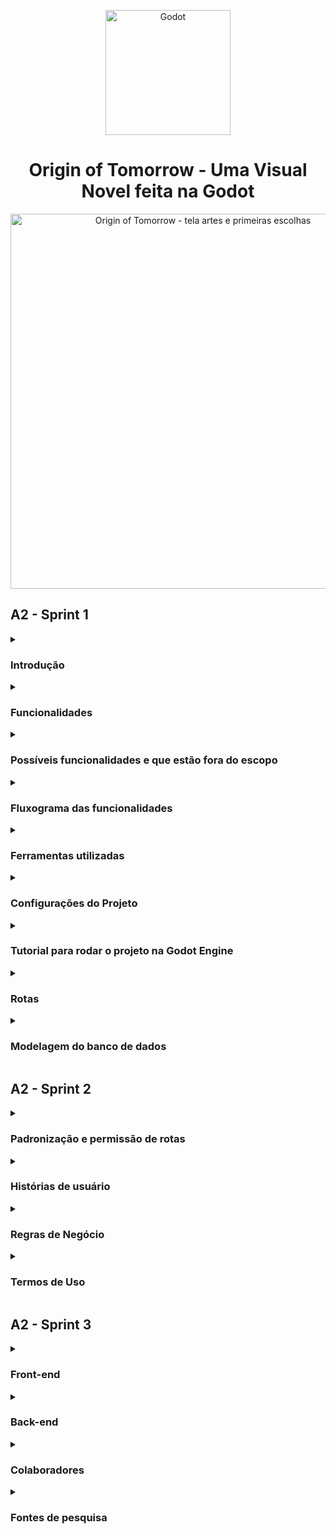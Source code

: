 <p align="center">
	<img width="200" alt="Godot" src="https://upload.wikimedia.org/wikipedia/commons/thumb/6/6a/Godot_icon.svg/2048px-Godot_icon.svg.png">
</p>

<h1 align="center">Origin of Tomorrow - Uma Visual Novel feita na Godot</h1>

<p align="center">
	<img width="600" 
		alt="Origin of Tomorrow - tela artes e primeiras escolhas"
		src="https://i.imgur.com/wADTXCi.png">
</p>

## A2 - Sprint 1

<details> 
	<summary><h3>Introdução</h3></summary>

<p>Projeto realizado como parte da grade curricular da disciplina de Engenharia de Conhecimento, ministrado no curso de <a href="https://to.catolica.edu.br/portal/curso/engenharia-de-software/">Engenharia de Software</a> do <a href="https://to.catolica.edu.br">Centro Universitário Católica do Tocantins</a>.</p>

<p>O principal objetivo do trabalho  é a implementação dos conceitos de Banco de Dados numa aplicação. No caso do nosso grupo, escolhemos fazer a implementação a partir de um jogo de texto Visual Novel, com o objetivo de alimentar o banco de dados com informações do usuário.</p>


<p>Visual novel é um gênero de jogo focado em leituras de textos, cuja suas decisões afetam o rumo da história. O sistema terá como proposta utilizar um sistema de bancos de dados par analisar as decisões dos jogadores para comparar os caminhos traçados por cada um ao decorrer da história.</p>

<p>Como base para o trabalho, partiu-se dos conceitos de interação e escolhas nos adventures criados pela empresa <a href="https://telltale.com/">Telltale Games</a>, responsáveis por jogos como <a href="https://store.steampowered.com/app/1449690/The_Walking_Dead_The_Telltale_Definitive_Series/">The Walking Dead </a>, <a href="https://store.steampowered.com/app/250320/The_Wolf_Among_Us/">The Wolf Among Us</a> e <a href="https://store.steampowered.com/app/498240/Batman__The_Telltale_Series/">The Batman Telltale series</a>.</p>
</details>

<details>
	<summary><h3>Funcionalidades</h3></summary>

<ol>
	<li>Implementação do Firebase como aplicação de gerenciamento de dados e informações emitidas pela aplicação;</li>
	<li>Sistema de diálogo, cujo os jogadores terão a possibilidade de ler a narrativa e as fala dos personagens durante a história por intermédio de uma caixa de diálogo;</li>
	<li>Sistemas de decisões que serão armazenadas no Banco de Dados e mostradas como estátisticas para o jogador ao final do jogo, demonstrando o seu  desempenho e progressão comparadas aos outros jogadores;</li>
	<li>História voltada ao universo dos jogos eletrônicos, tendo alguns mini-games como interação e progresso da história;</li>
	<li>Galeria de pixel-arts dos desenhos criados pelo artista do projeto. Estas artes serão desbloqueadas pelo jogador à medida em que ele vai avançando durante a história;</li>
	<li>Sons e efeitos sonoros para maior imersão do jogador;</li>
	<li>Sistemas de criação de perfis do usuário/jogador, delimitando preferências e escolhas pessoais determinadas que podem aparecer/afetar a história ao decorrer do jogo.</li>
</ol>
</details>

<details>
	<summary><h3>Possíveis funcionalidades e que estão fora do escopo</h3></summary>
<ol>
	<li>Portabilidade da aplicação para dispositivos móveis e consoles de videogame.</li>
	<li>Sub-aplicação móvel para votação. Voltada para espectadores que estão assistindo a transmissão e estão buscando interação com o streamer favorito.</li>
	<li>Sistemas de criação de perfis do usuário/jogador, delimitando preferências e escolhas pessoais determinadas que podem aparecer/afetar a história ao decorrer do jogo. A implementação da funcionalidade pode ser feita como base a interação proposta no ínicio do jogo Silent Hill Shattered Memories. Check-list da personalidade do jogador, mudando alguns elementos e personagens da história</li>
</ol>
</details>

<details>
	<summary><h3>Fluxograma das funcionalidades</h3></summary>

<p>Primeiro, o jogador terá como tela inicial de registro e login do jogo, fazendo a comunicação entre aplicação e banco de dados/servidor Firebase. Estas informações serão armazenadas no banco de dados, criando uma identificação/chave primária própria. Existe um cenário/interação para verificação se os dados dos usuários estiverem corretos.</p>

<ul>
	<li>Caso o email já esteja cadastrado, o jogador já pode pular para tela de login e digitar os seus dados;</li>
	<ul>
		<li>Se os dados estiverem corretos, vai aparecer uma mensagem de login bem sucedido, avançando para o menu do jogo;</li> 
		<li>Caso os dados não estiverem corretos, vai aparecer uma mensagem de erro do usuário ou senha digitada incorretamente, solicitando novamente a autenticação.</li>
	</ul>
</ul>

<br> 

<p align="center">
	<img width="600"
		alt="Fluxograma da página de login"
		src="https://i.imgur.com/cQPXj1B.png">
		<br>Fluxograma da página de login e senha
</p>

<p>Segundo, o jogador interage com as escolhas estipuladas do jogo. Ao fazer isso, cada uma dessas escolhas terá uma saída  ou rumo diferente para a história. Podem ser diálogos e interações com os personagens diferentes do habitual ou segmento da história. Exemplo: determinado personagem pode morrer ou continuar na narrativa, desempenhando outro papel. Diante disso, cada uma dessas escolhas e caminhos serão armazenadas no banco de Dados, diferenciando cada uma dessas rotas selecionadas pelo jogador. Ao final do jogo, o jogador terá uma tela de estatísticas, comparando o seu desempenho com outros jogadores.</p>
 
<p>Exemplo: </p>

<ul>
	<li>O jogador A traçou o caminho X.</li> 
	<ul>
		<li>Porcentagem de jogadores que seguiram este caminho 56%.</li>
	</ul> 
	<li>Outros jogadores que seguiram o caminho Y.</li>
	<ul>
		<li>Porcentagem: 44%</li>
	</ul>
</ul> 

<p>Vale ressaltar que, as escolhas principais, ao decorrer da trama, serão apresentadas nas estatísticas, para entender como funciona o sistema por parte do jogador e quais interações futuras podem ser possíveis para acessar os outros finais do jogo.</p>

<br>

<p align="center">
	<img width="600"
		alt="Exemplificação do sistema de escolhas do jogo, por intermédio de condicionais/nested condicionais"
		src="https://i.imgur.com/CD905bI.png">
		<br>Exemplificação do sistema de escolhas do jogo
</p>

</details>

<details>
	<summary><h3>Ferramentas utilizadas</h3></summary>

1. [Godot](https://godotengine.org/) é um motor de jogo de código aberto, publicado utilizando a licença MIT e desenvolvido pela sua própria comunidade. Seu design é inovador, utilizando um sistema de nódulos e de cena, dando flexibilidade para o desenvolvedor criar qualquer coisa. Pode ser usada em qualquer plataforma de desenvolvimento moderno, tendo a engine suporte para os sistemas operacionais Linux, MacOs, Windows Android. 

2. [Dialogic](https://github.com/coppolaemilio/dialogic) é uma extensão da Godot responsável em facilitar a adição de diálogos no seu jogo. Ela é uma aplicação feita dentro da própria, tendo como base ferramentas com interface gráfica para organização de diálogos dentro do jogo. 

3. [Krita](https://krita.org/en/) é uma ferramenta de criação de ilustrações, concept art, histórias em quadrinhos, pinturas digitais e animações, também podendo ser usado como um programa de retoques e manipulação de fotografia, conversor de formatos, suportando vários modelos de cores e pintura HDR. 

4. [Firebase](https://firebase.google.com/?hl=pt) é um conjunto de serviços de hospedagem para qualquer tipo de aplicativo. Oferece hospedagem NoSQL e em tempo real de bancos de dados, conteúdo, autenticação social e notificações, ou serviços, como um servidor de comunicação em tempo real.

5. [Fruity Loop Studio](https://www.image-line.com/fl-studio/) é uma estação de trabalho de áudio digital desenvolvido pela empresa belga Image-Line. Atualmente é um dos softwares mais usados em produções musicais no mundo, ficando em 4° lugar com 13.63%. Em 2018 foi considerado o melhor DAW do ano pelo IDMA.

6. [Obs Studio](https://obsproject.com/pt-br/download) é uma suíte de software livre e de código aberto para gravação e transmissão ao vivo. Escrito em C e C++, o OBS fornece captura de fonte e dispositivo em tempo real, composição de cena, codificação, gravação e transmissão. A transmissão de dados é feita principalmente através do RTMP (Real Time Messaging Protocol) e pode ser enviada para qualquer destino de suporte RTMP, incluindo muitas predefinições para sites de streaming, como YouTube, Instagram, Twitch e Facebook.

7.[Aseprite](https://www.aseprite.org/) é um editor de imagens proprietário, com código fonte disponível, projetado principalmente para desenho e animação de pixel art.

</details>

<details>
	<summary><h3>Configurações do Projeto</h3></summary>

<p>Origin of Tomorrow pode ser executado em diversos sistemas como Windows, Linux e até mesmo em <strong> navegadores de internet</strong>. </p>

Binários compilados podem ser baixados na página de [releases do GitHub](https://github.com/gabriel-aires09/origintomorow/releases). Necessário apenas descompactar os arquivos e rodar diretamente no sistema. O executável e o arquivo de extensão .pck devem estar localizados no mesmo diretório. Sem isso, o jogo não será executado.

Quanto ao uso da aplicação em <strong>navegadores</strong>, você pode acessar ao jogo por meio deste link: [Github Pages](https://gabriel-aires09.github.io/origintomorow/). Criamos uma branch própria hospedada no Github Pages para acesso e conhecimentos das pessoas que tenham interesse em acessar ao jogo. Todos os novos recursos, mecânicas e funcionalidades serão também atualizadas neste link. Nossa intenção é apresentar nossas ideias, de maneira acessível, para outras pessoas interessadas no projeto.

Os arquivos do código fonte podem ser executados utilizando a própria engine [Godot](https://godotengine.org/). Necessário apenas a [importação dos arquivos do projeto](https://docs.godotengine.org/en/latest/tutorials/editor/project_manager.html#opening-and-importing-projects), abrir e apertar o botão play ao canto da tela da interface gráfica da Godot engine. 

</details>

<details>
	<summary><h3>Tutorial para rodar o projeto na Godot Engine</h3></summary>

Abaixo, o tutorial passo a passo:

Abra o aplicativo da Godot. A primeira inicialização irá pedir para adicionar assets. É opcional, mas recomendamos apertar o botão Cancel/Cancelar.

#### 1. Na tela de gerenciamento de projetos, aperte o botão Import

#### 2. Selecione o arquivo "project.godot" na janela Open a File/Abrir Arquivo

#### 3. Na janela de importar arquivo, selecione a opção Import & Edit

#### 4. Ao canto da tela da Godot Engine, aperte o ícone play.

#### 5. A cena principal será inicializada, juntamente com as demais

https://user-images.githubusercontent.com/90778217/195465148-2cbacfbf-9149-4709-bafb-80ddd5c36f2d.mp4


### Tutorial para rodar o projeto no Visual Studio Code

Caso você tenha interesse em conferir a versão para navegadores e acessar/editar o código fonte, faça o download da versão HTML + Javascript na página de [releases](https://github.com/gabriel-aires09/origintomorow/releases/tag/v0.1b). Baixe o arquivo [Origin_of_Tomorrow_Browser.zip](https://github.com/gabriel-aires09/origintomorow/releases/download/v0.1b/Origin_of_Tomorrow_Browser.zip). Caso tenha interesse em rodar aplicação para verificar as modificações, baixe a extensão Live Server do Visual Studio Code. 

Abaixo, um pequeno tutorial em vídeo de como pode ser feito este procedimento.

https://user-images.githubusercontent.com/90778217/195740843-746e6f9d-6960-4bfd-9436-a5dfde40e185.mp4

</details>


<details> 
	<summary><h3>Rotas</h3></summary>

<p align="left">
	<img width="1506" height="334"
		alt="Fluxograma do Firebase e escolhas do jogo"
		src="https://i.imgur.com/Y1s0nMq.png">
</p>
<p align="center">Fluxograma Geral das funcionalidades da aplicação</p>

Ao acessar o jogo, o jogador irá se deparar com uma tela apresentando as opções de login e cadastro, onde os dados cadastrados pelo usuário serão armazenados no banco de dados em nuvem. O cadastro ocorre dentro do próprio jogo, assim como o login, que quando efetuado, o menu inicial é apresentado, exibindo ao usuário as opções de start, galeria e quit, cuja opção start possui função de iniciar jogo.

Cada escolha a qual o jogador selecionar será armazenada no firebase, sendo enviada novamente ao jogador ao final dos capítulos em forma de estatísticas, juntamente com as outros jogadores, sendo exibidas de forma comparativa. As médias a serem exibidas são geradas através da média de escolhas feitas por todos os jogadores. Quando acessada, a galeria exibe todas as artes do jogo, que são mostradas em forma de listas, sendo armazenadas localmente, cujo desbloqueio de imagens, ocorre através do avanço na história ou rota escolhida. 

Abaixo, as rotas/caminhos de acesso que podem ser acessadas aos jogadores neste primeiro protótipo. Os vídeos são interessantes para exemplificar como o sistemas de escolhas serão desenvolvimentosao decorrer do projeto. A primeira e a segunda escolha muda as interações/diálogos entre personagens, como também os sentimentos expressados entre eles - o avatar da personagem Sabrina muda, podendo ficar triste, feliz ou apático, a depender das escolhas geradas pelo jogador. No futuro, os integrantes pretendem criar uma espécie de sistema de pontos de sentimentos que serão exibidas como estatísticas ao final do jogo, conforme consta ao final do vídeo. 
	
### Rota 1 - Primeira escolha do jogo

https://user-images.githubusercontent.com/90778217/195460870-dfe8cddc-d4d2-4802-9faf-dcbda5428594.mp4


## Rota 2 - Segunda escolha do jogo

https://user-images.githubusercontent.com/90778217/195461271-6ae0ad93-40db-4643-a9cb-fe39b158ae0d.mp4

</details>


<details>
	<summary><h3>Modelagem do banco de dados</h3></summary>

Diante das funcionalidades e sistemas utilizados para o nosso projeto, optamos por um gerenciamento de banco de dados não relacional (NoSQL). Primeiramente, o motivo para utilizar esta estrutura de banco de dados é a sua característica de mutabilidade durante o processo de desenvolvimento da aplicação. Queremos, na medida que surgem novas ideias entre os integrantes do projeto, modificar a manipulação dos dados na nossa aplicação, não necessariamente atendendo uma estrutura pré-definida. Segundo, adotamos o Firebase como aplicação principal para o gerenciamento de dados e informações do nosso jogo. Percebemos que, ao analisar o contexto e, pelo tempo exigido para desenvolvimento da aplicação, o melhor caminho a ser seguido seria a utilização do Firebase, principalmente por causa da facilidade de implementação e praticidade de utilização na nossa aplicação. Terceiro, porque a nossa própria orientadora apresentou como uma das ferramentas que podem ser utilizadas durante o processo de desenvolvimento. :smile:

Abaixo, o modelo lógico estruturado do nosso banco de dados, como também a representação de tabelas do Dialogic repassadas para o RealTime Database e o gerenciamento de emails/cadastros registrados no Firebase para teste da aplicação.

<p align="center">
	  <img width="600"
	       alt="Fluxograma do modelo lógico"
	       src="https://i.imgur.com/HKGmoh8.png">
	       <br>Fluxograma do modelo lógico do banco de dados
</p>

<p align="center">
	<img width="600"
		alt="Representação das escolhas do jogador no Firebase"
		src="https://i.imgur.com/q2L1JAo.jpg"
		<br><br>Representação das escolhas feitas do jogador, mostrando chave primária e os objetos/propriedades definidas. Algumas das escolhas serão armazenadas por aqui.
</p>

<p align="center">
	<img width="600"
		alt="Usuários cadastrados no jogo e registrados no Firebase"
		src="https://i.imgur.com/y7Y2Kz0.png"
		<br><br>Página de autenticação do Firebase, demonstrando os usuários cadastrados e registrados no banco de dados
</p>

<p align="center">
	<img width="600"
		alt="Estrutura da tabela da timeline criada pela Dialogic"
		src="https://i.imgur.com/o8ww56j.png"
		<br><br>Estrutura da tabela do arquivo .json criado pelo Dialogic. 
</p>

</details>

## A2 - Sprint 2

<details>
<summary><h3>Padronização e permissão de rotas</h3></summary>

Não há diferentes tipos de usuários, sendo que as rotas serão igualmente distribuídas. Quando o usuário se registra, seus dados são salvos na nuvem juntamente com um token gerado pelo Firebase, cuja utilização se dará na autenticação de usuário. O jogo apresenta as seguintes rotas: 
### Iniciar
Sendo a primeira rota a qual o usuário utitizará, ele terá acesso ao conteúdo jogável


<h3 align="center">{Main}/{Register{token_criado}}/{Login{token_autenticado}}/{Menu}/{Supercene{dialogic}} </h3>


Após ela, o usuário frequentemente passará pela seguinte rota:


<h3 align="center">{Main}/{Login{token_autenticado}}/{Menu}/{Supercene{dialogic}}</h3>

</details>

<details>
	<summary><h3>Histórias de usuário</h3></summary>

#### US01 - Registro

Eu, como jogador, desejo registrar uma conta no sistema, para que eu possa ter acesso ao jogo.

<strong>Cenário 1: Primeiro registro no jogo</strong>
- Dado que o usuário não tenha uma conta
	- E queira iniciar o jogo
- Quando ele selecionar o opção registro
	- E preenche os dados email, senha, confirmar senha. 
- Então, o sistema retorna uma confirmação
 	- E o jogador é levado para a tela inicial

<strong>Cenário 2: Usuário já cadastrado no sistema</strong>
- Dado que usuário tenha uma conta
	- E queira registrar, utilizando o mesmo login e senha já armazenado no banco de dados da aplicação
- Quando ela tentar registrar no sistema
- Então, vai aparecer uma mensagem de email e usuário já cadastrados no sistema 

<strong>Cenário 3: Domínio de email não reconhecido no sistema</strong>
- Dado que o usuário não tenha uma conta
	- E queira registrar para inicializar/testar o jogo
- Quando selecionar a opção registrar
	- E preencher os dados de email
	- E este domínio de email não ser permitido/reconhecido no sistema de banco de dados
- Então o sistema retorna a seguinte mensagem: domínio de email não reconhecido pelo sistema

<strong>Cenário 4: Senha fraca</strong>
- Dado que o usuário estiver preenchendo os dados do cadastro
	- E a senha possuir menos que seis caracteres
	- OU senha sem caracteres especiais como números, símbolos e letras maiúsculas 
- Quando o usuário apertar o botão de registrar
- Então o sistema retorna um erro
	- E pede para o usuário tentar outra senha novamente

#### US02 - Acesso ao sistema, por meio de login (email) e senha

Eu, como jogador, desejo acessar o sistema, para que eu possa retornar o jogo.

<strong>Cenário 1: Usuário já Registrado no sistema</strong>
- Dado que o usuário estiver cadastrado no sistema
- Quando ele digitar seu email de login
	- E sua senha
- Então,  vai aparecer uma mensagem de login bem sucedido
	- E o usuário irá avançar para o menu do jogo

<strong>Cenário 2: Usuário não registrado no sistema</strong>
- Dado que o usuário não estiver cadastrado no sistema
- Quando ele digitar seu email de login
	- E sua senha
- Então, irá aparecer a mensagem de usuário e senha não cadastrados
	- OU usuário e senha digitados incorretamente


<strong>Cenário 3: Senha incorreta</strong>
- Dado que o usuário tenha uma conta registrada
- Quando ele digita seu login e senha
- E sua senha estiver incorreta
- Então, vai aparecer uma mensagem de login bem sucedido
- E o usuário irá avança para o menu do jogo

#### US03 – Sistema de decisões

Eu, como jogador, desejo escolher que escolhas tomar durante a história, para que possa ver como minhas decisões afetaram a história no geral

<strong>Cenário 1: Escolhas ao decorrer da história</strong>
- Dado que o usuário esteja jogando
	- E apareça duas ou mais opções de escolha
- Quando o jogador seleciona uma das duas opções
- Então, a escolha que o jogador tomou será salva
	- E a história do jogo avança de acordo com a opção escolhida
	- E os elementos e personagens podem mudar, a depender do contexto e escolhas apresentadas na história

<strong>Cenário 2: Escolhas que caracterizam o perfil do jogador</strong>
- Dado que o jogador esteja jogando
	- E tenha preenchido o formulário de perfil do jogo
- Quando o jogador avança ao decorrer da história
- Então, os elementos, tais como cor e nome, serão apresentados nos diálogos
	- E novas interações serão apresentadas

#### US04 - Sistema de relacionamento 

Eu, como desenvolvedor, desejo um sistema de relacionamento e pontuação, para que o jogador tenha maior engajamento com os personagens da história.

<strong>Cenário 1:  Sistemas de pontos positivos entre personagens e jogador</strong>
- Dado que existe um sistema de relacionamento entre o jogador e personagens 
- Quando é escolhida uma interação considerada positiva
- Então aumenta os pontos de amizade/empatia com o personagem
	- E o personagem da interação te ajuda durante a  jornada
	- E estes pontos serão adicionado na tela de estatística ao final do jogo

<strong>Cenário 2: Sistemas de pontos negativos entre personagens e jogador</strong>
- Dado que existe um sistema de relacionamento entre o jogador e personagens 
- Quando é escolhida uma interação considerada negativa
- Então diminui os pontos de amizade/empatia com o personagem
	- E o personagem não te ajuda durante a história
	- OU evita contato/conversa com seu personagem
	- E estes pontos serão adicionado na tela de estatística ao final do jogo

<strong>Cenário 3: Sistema de pontos - personagem fora dos padrões de normalidade</strong>
- Dado que existe um sistema de relacionamento entre o jogador e personagens
- Quando é escolhida uma interação considerada negativa 
	- E o personagem goste deste tipo de tratamento
- Então aumenta os pontos de amizade
	- E o personagem da interação te ajuda durante a  jornada
	- OU evita contato/conversa com seu personagem
	- E estes pontos serão adicionado na tela de estatística ao final do jogo

#### US05 - Menu inicial
Eu, como desenvolvedor, desejo criar um menu inicial, para que o usuário possa navegar no jogo. 

<strong>Cenário 1 - Botão Iniciar</strong>
- Dado que existe um botão iniciar
- Quando o usuário aperta este botão
- Então o jogo irá inicializar para o estado de progresso atual do jogador

<strong>Cenário 2 - Botão Galeria</strong>
- Dado que existe o botão galeria no menu inicial do jogo
- Quando o usuário apertar este botão
- Então o jogo irá para outra janela, apresentando uma galeria de artes feitas exclusivamente para o jogo

<strong>Cenário 3 - Botão sair</strong>
- Dado que existe o botão sair presente no menu inicial 
- Quando o usuário aperta este botão
- Então a aplicação é fechada
	- E como também a finalização do seu processo no computador

#### US06 - Galeria

Eu, como desenvolvedor, desejo uma galeria de arte, para que seja acessada/desbloqueada pelo jogador ao decorrer do jogo.

<strong>Cenário 1 - Desbloqueio das artes do jogo</strong>
- Dado que o jogador está em determinada parte da história
- Quando o jogador concluir esta parte
- Então as artes criadas em pixel art como plano de fundo, cenário e personagens serão desbloqueadas
	- E poderão ser acessadas no menu de Galeria do jogo

<strong>Cenário 2 - Jogador quer visualizar a arte do jogo na Galeria</strong>
- Dado que existe um menu de galeria das artes do jogo
	- E o jogo acessou por meio do caminho Menu inicial >> Galeria
	- E estejam disponíveis/liberadas artes do jogo
- Quando o jogador clicar no ícone da arte do jogo
- Então será aberta esta mesma arte em tela cheia

<strong>Cenário 3 - Voltar para o menu de Galeria ao clicar na arte desejada</strong>
- Dado que o jogador está na janela de tela cheia da pixel art
- Quando ele clicar no botão de voltar, no canto superior esquerdo da tela
- Então, o jogador voltará para tela inicial da galeria

<strong>Cenário 4 - Voltar para o menu principal a partir da Galeria</strong>
- Dado que o jogador está na galeria do jogo
- Quando ele clicar no botão voltar na tela de galeria
	- E não estiver aberta qualquer arte do jogo, no modo de tela cheia
- Então o jogador irá voltar para o menu principal do jogo

#### US07 - Estatísticas de caminhos seguidos ao final do jogo

Eu, como usuário, desejo que seja apresentadas estatísticas sobre o meu caminho tomado do jogo, para que eu possa comparar com outros jogadores

<strong>Cenário 1 - Caminho X</strong>
- Dado que existe um determinado caminho X a ser seguido
- Quando o jogador escolhe este caminho, dependendo das escolhas realizadas durante o jogo
	- E ele finaliza o jogo
- Então, é mostrado uma tabela de estatísticas, o número percentual de jogadores que seguiram este caminho. 
	- E este caminho será armazenado no banco de dados 

<strong>Cenário 2 - Caminho Y</strong>
- Dado que existe um determinado caminho Y a ser seguido
- Quando o jogador escolhe este caminho, dependendo das escolhas realizadas durante o jogo
	- E ele finaliza o jogo
- Então, é mostrado uma tabela de estatísticas, o número percentual de jogadores que seguiram este caminho. 
	- E este caminho será armazenado no banco de dados 

#### US08 - Salvar as escolhas dos jogadores

Eu, como desenvolvedor, desejo salvar as escolhas dos jogadores, para que eu possa demonstrar/manipular estas informações no banco de dados.

<strong>Cenário 1 - Salvar escolhas no banco de dados</strong>
- Dado que o jogador está numa tela com duas caixas de diálogo, após a interação com personagem da conversa
- Quando o usuário aperta uma das caixas, utilizando o mouse
- Então, o personagem da interação terá uma resposta
	- E esta resposta será salva no banco de dados
	- E irá criar um token próprio
	- E será computada nas estatísticas de caminhos seguidos pelos jogadores ao final do jogo.

<strong>Cenário 2 - Salvar a pontuação de amizade entre os personagens</strong>
- Dado que o jogador pode interagir com os personagens
	- E cada uma das respostas tem um retorno positivo ou negativo para o sistema de amizade
- Quando o jogador escolhe determinada resposta
- Então, ela irá aumentar o nível de amizade entre o jogador e personagem
	- Ou diminuir o nível de amizade entre jogador e personagem
	- E salvar estas respostas no banco de dados
	- E demonstrar esta pontuação ao final do jogo.

#### US09 -  Mini-game RPG

Eu, como usuário, desejo jogar um mini-game ao estilo RPG, para que eu possa ter mais interação e engajamento com o jogo.

<strong>Cenário 1 - Perfil do usuário</strong>
- Dado que existem perfis para o usuário, delimitando seus gostos
- Quando o usuário loga no jogo
	- E responde algumas das perguntas sobre você no início do jogo
- Então, essas escolhas serão demonstradas em diálogos
	- E interações ao decorrer do jogo. 

#### US 09.01 - Movimentação do personagem

Eu, como usuário, desejo movimentar meu personagem, para que eu possa chegar ao final do game.

<strong>Cenário 1 - Personagem move para esquerda</strong> 
- Dado que o personagem tem a função de movimentação
	- E pode andar para direção esquerda 
- Quando aperto o direcional para esquerda
- Então, o personagem irá se movimentar para esquerda
	- Ou não se locomover, caso existe algum objeto na frente do personagem

<strong>Cenário 2 - Personagem move para direita </strong>
- Dado que o personagem tem a função de movimentação
	- E pode andar para direita 
- Quando aperto o direcional para direita
- Então, o personagem irá se movimentar para direita
	- Ou não se locomover, caso existe algum objeto na frente do personagem

<strong>Cenário 3 - Personagem move para cima</strong>
- Dado que o personagem tem a função de movimentação
	- E pode andar para cima 
- Quando aperto o direcional para cima
- Então, o personagem irá se movimentar para cima
 - Ou não se locomover, caso existe algum objeto na frente do personagem

<strong>Cenário 4 - Personagem move para baixo </strong>
- Dado que o personagem tem a função de movimentação
	- E pode andar para baixo 
- Quando aperto o direcional para baixo
- Então, o personagem irá se movimentar para baixo
	- Ou não se locomover, caso existe algum objeto na frente do personagem

#### US 09.02 - Interações com os personagens 

Eu, como desenvolvedor, desejo a interação entre jogador e NPCs do mapa, para que o jogador tenha envolvimento com o jogo

<strong>Cenário 1 - Conversar com os personagens</strong>
- Dado que existe um personagem no mapa
	- E que esteja na frente do jogador
- Quando o jogador aperta o botão de interação
- Então, abre uma caixa de diálogo, juntamente com o avatar do personagem

<strong>Cenário 2 - Escolhas e interações entre personagens do mapa</strong>
- Dado que o jogador apertou o botão de interação
	- E apareceu a caixa de diálogo, juntamente com o avatar do personagem
- Quando aparece um escolha de respostas durante o diálogo
- Então, o jogador escolha uma das opções de respostas
	- E o personagem responde
	- E o tipo de resposta será diferente, a depender de cada interação

<strong>Cenário 3 - Sistemas pontos de amizade implementados no mini-game de RPG</strong>
- Dado que o jogador interage com os NPCs do jogo
	- E está na frente do personagem
	- E abre a caixa de diálogo
- Quando ele faz determinada escolha
- Então, vai aumentar o sistema de amizade/empatia entre o jogador e personagem
	- Ou vai diminuir o sistema de amizade/empatia entre o jogador e personagem
	- E estas interações com personagens serão salvas no banco de dados 
</details>

<details>
	<summary><h3>Regras de Negócio</h3></summary>

<table>
	<tr>
		<td>Identificador</td>
		<td>OT0001</td>
	</tr>
	<tr>
		<td>Nome</td>
		<td>Registro do usuário</td>
	</tr>
	<tr>
		<td>Módulo</td>
		<td>Firebase</td>
	</tr>
	<tr>
		<td>Data</td>
		<td>24/09/2022</td>
	</tr>
	<tr>
		<td>Autor</td>
		<td>Daniel Vitor</td>
	</tr>
	<tr>
		<td>Data da última alteração</td>
		<td>27/09/2022</td>
	</tr>
	<tr>
		<td>Versão</td>
		<td>0.1b</td>
	</tr>
	<tr>
		<td>Dependências</td>
		<td>OT0002 e OT0003</td>
	</tr>
	<tr>
		<td>Descrição</td>
		<td>Ao iniciar o jogo, o usuário deverá preencher preencher os campos de email/login e senha. Estes dois campos são obrigatórios. O usuário pode sair ao apertar o botão de login.</td>
	<tr>
	<tr>
		<td>Requisitos</td>
		<td>
			<ul>
				<li>A senha deve possuir, no mínimo, 6 caracteres</li>
				<li>A senha deve possuir caracteres especiais, números e letras maiúsculas</li>
				<li>O email a ser cadastrado não pode ter sido usado anteriormente</li>	
			<ul>
		</td>
</table>

<table>
	<tr>
		<td>Identificador</td>
		<td>OT0002</td>
	</tr>
	<tr>
		<td>Nome</td>
		<td>Login do usuário</td>
	</tr>
	<tr>
		<td>Módulo</td>
		<td>Firebase</td>
	</tr>
	<tr>
		<td>Data</td>
		<td>24/09/2022</td>
	</tr>
	<tr>
		<td>Autor</td>
		<td>Daniel Vitor</td>
	</tr>
	<tr>
		<td>Data da última alteração</td>
		<td>27/09/2022</td>
	</tr>
	<tr>
		<td>Versão</td>
		<td>0.1b</td>
	</tr>
	<tr>
		<td>Dependências</td>
		<td>OT0001</td>
	</tr>
	<tr>
		<td>Descrição</td>
		<td>O usuário, após cadastrar suas credenciais no sistema de banco de dados do jogo, ele será transferido para tela de login e senha. Esta tela de login terá o campo para preenchimento do email da senha cadastrada pelo usuário.</td>
	</tr>
	<tr>
		<td>Requisitos</td>
		<td>
			<ul>
				<li>O email já deve estar cadastrado no banco de dados</li>
				<ul>
					<li>Caso o usuário digite um email não registrado, vai aparecer uma mensagem de email e mail não cadastrado no sistema</li>
				</ul>
					<li>A senha deve ser preenchida corretamente</li>
					<ul>
						<li>Caso o usuário erre no preenchimento da senha, vai aparecer a mensagem de senha incorreta</li>
					</ul>
					<li>Se os campos de login e senha estiverem corretos, o jogador irá para tela de menu do jogo.</li>
			</ul>
		</td>
	</tr>
</table>	

<table>
	<tr>
		<td>Identificador</td>
		<td>OT0003</td>
	</tr>
	<tr>
		<td>Nome</td>
		<td>Menu inicial</td>
	</tr>
	<tr>
		<td>Módulo</td>
		<td>Interface</td>
	</tr>
	<tr>
		<td>Data</td>
		<td>24/09/2022</td>
	</tr>
	<tr>
		<td>Autor</td>
		<td>Mateus Citriniti</td>
	</tr>
	<tr>
		<td>Data da última alteração</td>
		<td>27/09/2022</td>
	</tr>
	<tr>
		<td>Versão</td>
		<td>0.1b</td>
	</tr>
	<tr>
		<td>Dependências</td>
		<td>OT0001 e OT0002</td>
	</tr>
	<tr>
		<td>Descrição</td>
		<td>O menu inicial tem a função de ser a tela central do jogo, cujo usuário pode escolher suas configurações de vídeo, som e controles do jogo. Isto é importante, principalmente em computadores com nível de processamento menor. Não apenas as configurações, o menu inicial deve ter a galeria de todas as artes desbloqueadas durante o jogo, como também o menu de sair da aplicação.</td>
	</tr>
	<tr>
		<td>Requisitos</td>
		<td>
			<ul>
				<li>Caso o jogador aperte o botão Iniciar, o jogo vai inicializar. Dependendo do seu processo de salvamento, ele pode iniciar na parte em que o jogador parou.</li>
				<li>Ao apertar o botão Galeria, o jogador será transferido para o menu das artes em pixel-art desbloqueadas e utilizadas durante o jogo</li>
				<li>Quando o jogador apertar o botão sair, ele sairá da aplicação.</li>
			<ul>
		</td>
	</tr>
</table>

<table>
	<tr>
		<td>Identificador</td>
		<td>OT0004</td>
	</tr>
	<tr>
		<td>Nome</td>
		<td>Galeria</td>
	</tr>
	<tr>
		<td>Módulo</td>
		<td>Interface</td>
	</tr>
	<tr>
		<td>Data</td>
		<td>24/09/2022</td>
	</tr>
	<tr>
		<td>Autor</td>
		<td>Mateus Citriniti</td>
	</tr>
	<tr>
		<td>Data da última alteração</td>
		<td>27/09/2022</td>
	</tr>
	<tr>
		<td>Versão</td>
		<td>0.1b</td>
	</tr>
	<tr>
		<td>Dependências</td>
		<td>OT0003 e OT0005</td>
	</tr>
	<tr>
		<td>Descrição</td>
		<td>A Galeria de artes é uma forma de recompensa para os jogadores que investiram no jogo Origin of Tomorrow. É um elemento utilizado em diversos jogos, podendo seus elementos serem desbloqueados em momentos específicos do jogo ou serem apresentados como colecionáveis dentro de fases do jogo.</td>
	<tr>
	<tr>
		<td>Requisitos</td>
		<td>
			<ul>
				<li>Os elementos da galeria serão mostrados apenas se o jogador iniciar uma campanha.</li>
				<li>Cada arte será desbloqueada em momentos específicos dentro do jogo</li>
				<li>Dentro do menu da galeria, irá aparecer uma foto em miniatura, representando cada uma das artes em pixel art elaboradas para o jogo</li>
				<li>Caso o jogador clique em algumas das miniaturas, ele será transferido para outra janela, exibindo a arte em tela cheia.</li>
				<li>Ao apertar o botão voltar, o jogador volta para janela anterior. No caso, a janela de menu da galeria.</li>
				<li>O jogador pode voltar para o menu iniciar, apertando o botão voltar.</li>
			<ul>
		</td>
</table>

<table>
	<tr>
		<td>Identificador</td>
		<td>OT0005</td>
	</tr>
	<tr>
		<td>Nome</td>
		<td>Diálogos do jogo</td>
	</tr>
	<tr>
		<td>Módulo</td>
		<td>Interface e Interação Jogador/Aplicação</td>
	</tr>
	<tr>
		<td>Data</td>
		<td>24/09/2022</td>
	</tr>
	<tr>
		<td>Autor</td>
		<td>Gabriel Oliveira Aires</td>
	</tr>
	<tr>
		<td>Data da última alteração</td>
		<td>27/09/2022</td>
	</tr>
	<tr>
		<td>Versão</td>
		<td>0.1b</td>
	</tr>
	<tr>
		<td>Dependências</td>
		<td>OT0001, OT002, OT0003 e OT0006</td>
	</tr>
	<tr>
		<td>Descrição</td>
		<td>Os diálogos são elementos essenciais de um jogo ao estilo Visual Novel. O gênero é focado, essencialmente, em histórias e interações entre jogadores e personagens.<br>
		Sendo assim, é necessário que sejam apresentadas dentro do contexto da história. Seja para salvar algum personagem ou não, seja para aumentar pontos de amizade/empatia entre os personagens.<br>
		Os diálogos serão apresentados juntamente com as artes do jogo e o avatar de cada um dos personagens, representando seus estados emocionais a partir de suas respostas no jogo. Eles ficarão localizados dentro de uma caixa de texto.</td>
	</tr>
	<tr>
		<td>Requisitos</td>
		<td>
			<ul>
				<li>Para que os diálogos sejam trocados ao decorrer do jogo, o jogador deve apertar qualquer botão do mouse ou tecla do teclado para isso.</li>
				<li>Em determinados momentos, haverá opções de escolhas para o jogador. Para avançar, o jogador deve escolher uma delas. Dependendo da resposta, caminhos e elementos diferentes serão demonstrados</li>
				<li>As escolhas podem afetar a maneira como os personagens tratam você ao decorrer do jogo. </li>
				<li>Quando o jogador customizar seu perfil de usuário, definindo suas preferências (mesmo que estas não sejam verdadeiras), elas serão apresentadas em algum contexto da história.</li>
				<li>Exemplo: Qual sua fruta favorita?</li>
				<ul>
					<li>Resposta: Maçã. Isto será salvo como variável e armazenado no banco de dados.</li>
					<ul>
						<li>Durante o jogo: Hmmm, vamos comer a fruta que você gosta? Que tal uma (variável = maçã)?</li>
				</ul>
			<ul>
		</td>
	</tr>
</table>

<table>
	<tr>
		<td>Identificador</td>
		<td>OT0006</td>
	</tr>
	<tr>
		<td>Nome</td>
		<td>Perfil do jogador</td>
	</tr>
	<tr>
		<td>Módulo</td>
		<td>Interação Jogador/Aplicação e Comunicação banco de dados</td>
	</tr>
	<tr>
		<td>Data</td>
		<td>XXXXXXXXX</td>
	</tr>
	<tr>
		<td>Autor</td>
		<td>Daniel Vitor e Gabriel Oliveira Aires</td>
	</tr>
	<tr>
		<td>Data da última alteração</td>
		<td>XXXXXXXX</td>
	</tr>
	<tr>
		<td>Versão</td>
		<td>0.1b</td>
	</tr>
	<tr>
		<td>Dependências</td>
		<td> OT0001, OT002, OT0005 e OT0006</td>
	</tr>
	<tr>
		<td>Descrição</td>
		<td>Ao iniciar a aplicação, o jogador terá a oportunidade de personalizar seu perfil. Este perfil terá algumas perguntas sobre o perfil do jogador. Vale ressaltar que nenhum tipo de pergunta pessoal ou do âmbito extremamente privado do indivíduo como sexualidade e etnia serão impostas neste questionário. No máximo, perguntas voltadas para o âmbito geral como nome de música, cor, filme ou comida favorita.</td>
	</tr>
	<tr>
		<td>Requisitos</td>
		<td>
			<ul>
				<li>Neste módulo, é necessário que o jogador esteja cadastrado e logado no sistema. Ao apertar o botão iniciar, dentro do menu inicial do jogo, será exibido uma nova janela. Esta janela conterá um pequeno questionário a respeito do jogador, podendo este questionário ser predeterminado ou não</li>
				<li>Ao fazer sua escolha, em alguns contextos serão apresentados características do perfil do jogador.</li>
				<ul>
					<li>Qual é a sua cor favorita?</li>
					<li>Diálogo do personagem: Que tal você vestir essa camisa na cor x. Eu sei que é a sua cor favorita!</li>
				</ul>
				<li>Estas variáveis serão apresentadas em negritos e com cor destacada, conforme exemplo abaixo.</li>
				<ul>
					<li>Branco</li>
				</ul>
				<li>Será uma forma de lembrar a escolha/definição de perfil feita pelo jogador.</li> 
			</ul>
		</td>
	</tr>
</table>

<table>
	<tr>
		<td>Identificador</td>
		<td>OT0007</td>
	</tr>
	<tr>
		<td>Nome</td>
		<td>Escolhas</td>
	</tr>
	<tr>
		<td>Módulo</td>
		<td>Interação Jogador e armazenamento de informações no Firebase</td>
	</tr>
	<tr>
		<td>Data</td>
		<td>XXXXX</td>
	</tr>
	<tr>
		<td>Autor</td>
		<td>Daniel Vitor, Gabriel Aires, Jonathan Rodrigues e Mateus Citriniti</td>
	</tr>
	<tr>
		<td>Data da última alteração</td>
		<td>XXXXXX</td>
	</tr>
	<tr>
		<td>Versão</td>
		<td>0.1b</td>
	</tr>
	<tr>
		<td>Dependências</td>
		<td>OT0001, OT0002, OT0003, OT0004, OT0005 e OT0006</td>
	</tr>
	<tr>
		<td>Descrição</td>
		<td>Como todo bom jogo do gênero Visual Novel, ao decorrer da campanha haverá escolhas que irão afetar o progresso da história. Sendo assim, caso você siga para o caminho A, diversos elementos e até personagens podem mudar. Caso você siga para caminho B, outros objetos serão apresentados e personagens também. Dependendo das escolhas morais desencadeadas durante o jogo, personagens podem morrer e a história seguirá seu ritmo mesmo assim.
		<br>
Buscamos como fonte de inspiração obras da empresa Telltale Games. Tanto que a implementação das escolhas para serem armazenadas, dentro de um banco de dados e apresentadas ao final da jornada do jogador, tem a sua origem em jogos como The Walking Dead e Batman.</td>
	</tr>
	<tr>
		<td>Requisitos</td>
		<td>
			<ul>
				<li>Caso o jogador faça determinada escolha para caminho A, a história caminhará para caminho X. Caso o jogador faça escolha para caminho B, a história seguirá para caminho Y. Conforme dito anteriormente, cada uma das escolhas irá apresentar novas experiências narrativas ao jogador. </li>
				<li>As escolhas serão armazenadas no banco de dados e apresentadas ao jogador ao final do jogo, apresentando uma tela de estatísticas com desempenho e caminhos tomados pelo jogador.</li>
				<li>Exemplo: O jogador seguiu na história do jogo, realizando suas escolhas morais e de interação com o personagem. </li>
				<li>O caminho traçado é X:</li>
				<ul>
					<li>Porcentagem de jogadores que escolheram este caminho é igual 44%</li>
				</ul>
				<li>Outros jogadores traçaram o caminho Y:</li>
				<ul>
					<li>Porcentagem de jogadores que escolheram este caminho é igual a 56%</li>
				</ul>
			</ul>
		</td>
	</tr>
</table>

<table>
	<tr>
		<td>Identificador</td>
		<td>OT0008</td>
	</tr>
	<tr>
		<td>Nome</td>
		<td>Mini-game RPG</td>
	</tr>
	<tr>
		<td>Módulo</td>
		<td>Interação e maior engajamento jogador/aplicação</td>
	</tr>
	<tr>
		<td>Data</td>
		<td>XXXXX</td>
	</tr>
	<tr>
		<td>Autor</td>
		<td>Gabriel Aires, Jonathan Rodrigues e Mateus Citriniti</td>
	</tr>
	<tr>
		<td>Data da última alteração</td>
		<td>XXXXXX</td>
	</tr>
	<tr>
		<td>Versão</td>
		<td>0.1b</td>
	</tr>
	<tr>
		<td>Dependências</td>
		<td>OT0001, OT0002, OT0003, OT0004, OT0005, OT0006 e OT0007</td>
	</tr>
	<tr>
		<td>Descrição</td>
		<td>O sistema de perfil do jogador, como também o sistema de pontos são funcionalidades conectadas, seguindo princípios de Role-Playing Game, comumente empregados em diversos títulos atuais, sendo uma tendência para quase todos os gêneros de jogos existentes. Filmes como Jogador Número Um e animações japonesas do gênero Isekai apresentam estes conceitos para o público em geral.<br>
		De qualquer forma, em determinado momento da história, a forma como o jogo está sendo apresentado para o jogador será modificada.</td>
	</tr>
	<tr>
		<td>Requisitos</td>
		<td>
			<ul>
				<li>Primeiramente, a perspectiva será isométrica. Os personagens serão apresentados em sprites com cabeça gigante e corpo pequeno. Remete visualmente aos jogos de Role-Playing Game do antigo Super Nintendo, videogame extremamente influente e importante da empresa japonesa Nintendo. </li>
				<li>Os sprites dos jogadores poderão se mover em quatro sentidos, respectivamente: cima, baixo, direita e esquerda.</li>
				<li>Ao se deparar com algum objeto ou personagem na frente do jogador, o algoritmo de colisão será acionado e o personagem controlável vai parar de movimentar.</li>
				<li>O personagem controlável não pode ultrapassar os objetos, devendo ficar imóvel, apenas acionando a animação de movimentação.</li>
				<li>Haverá um mapa para ser explorado pelo jogador, tendo objetos, elementos arquitetônicos, vegetação, florestas e personagens para interação.</li>
				<li>Os personagens para interação terão os sistemas de diálogos e escolhas estipulados anteriormente. Vale ressaltar que o sistema de perfis e sistema de pontos de empatia/amizade estarão vigentes neste modo.</ul>
			</ul>
		</td>
	</tr>
</table>

</details>
	
<details>
	<summary><h3>Termos de Uso</h3></summary>

Os termos deste contrato (“Termos de Uso”) regem o relacionamento entre você e os colaboradores, pessoas físicas com sede em Palmas/Tocantins.

Antes de acessar ou utilizar o jogo, você deve concordar com os Termos de Uso. É necessário que você crie uma conta no jogo, sendo que dessa forma, você declara ter 16 anos de idade ou mais. Caso tenha de 16 a 17 anos, você declara que seus responsáveis legais estão de acordo com os termos de uso presentes no documento.

Ao instalar e jogar Origin of Tomorrow, você estará de acordo com estes termos de uso. Se não estiver de acordo com estes termos de uso, não instale ou jogue o jogo.

Caso você não concorde com as atualizações do termo de uso, ou de qualquer outra política presente neste documento, sua licença para utilizar o jogo cessará, e você deverá interromper o uso do jogo imediatamente.

### Concessão de Licença Limitada para Uso do Jogo

Levando em conta a sua concordância com os presentes Termos de Uso, concebemos a você uma licença não exclusiva, intransferível, não sublicenciável, revogável e limitada para o acesso e uso do jogo para seus fins de entretenimento. Você concorda em não usar o jogo para nenhuma outra finalidade.
Não é permitida a venda, compra, aluguel ou doação da sua conta, nem criar dados falsos. Você não poderá jogar caso já tenha sido banido anteriormente. Sua conta serve apenas para fins não comerciais.
Você não está permitido a jogar caso tenha menos de 16 anos. O uso do seu cartão de crédito ou outros instrumentos de pagamento por menores, são responsabilidade sua.

### Dados de Acesso e sua Conta

Será solicitado que você escolha um e-mail e senha para sua conta. Essa conta não deve ser compartilhada, e nem pode ser acessada por outras pessoas. Caso desconfie ou tome conhecimento que sua conta está sendo acessada indevidamente, notifique as equipes através do github e altere os seus dados de acesso. Você é o único responsável pela manutenção da confidencialidade dos Dados de Acesso e será responsável por todos os usos dos Dados de Acesso autorizados ou não por você. Você é responsável por tudo que acontece por meio da sua Conta.

### Propriedade

### Jogo

Todos os direitos sobre o jogo são de propriedade dos colaboradores do github (Gabriel Aires, Mateus Citriniti, Jonathan Rodrigues; Daniel Vitor).

### Contas

Não obstante disposições em contrário aqui expressas, você reconhece e concorda que não terá propriedade ou outros direitos de propriedade sobre a conta, e você reconhece e concorda ainda que todos os direitos sobre a conta são e serão sempre de propriedade e para o benefício dos colaboradores do github (Gabriel Aires, Mateus Citriniti, Jonathan Rodrigues; Daniel Vitor).

### Uso da imagem do Usuário

Ao jogar Origin of Tomorrow, você autoriza a divulgação da sua imagem e nome para materiais de divulgação do jogo. Neste caso, você autoriza, expressa ser sua vontade e declara sua autorização pelo uso supramencionado. Tendo conhecimento disso, qualquer reclamação referente ao ponto mencionado acima se torna inviável. A autorização é concedida a título gratuito, abrangendo o uso da imagem em todo o território nacional.
	Essa autorização pode ser revogada a qualquer momento por você, porém, seu uso do jogo deve cessar imediatamente para que os colaboradores possam então tomar as devidas providências.

### Sua licença para o jogo Origin of Tomorrow

Por este documento, você concede aos colaboradores (Gabriel Aires, Mateus Citriniti, Jonathan Rodrigues; Daniel Vitor), uma licença irrevogável, perpétua, transferível, integralmente paga e sem quaisquer tipo de custos e o direito de usar e praticar, de qualquer forma, seus Conteúdo de Usuário.

### Atualizações do jogo

Você compreende que o jogo está em constante evolução. Os colaboradores podem requerer que você aceite atualizações do jogo instalado em seu computador. Você reconhece  e concorda que o jogo pode ser atualizado assim que necessário. Caso seja necessário, você deverá atualizar outros softwares relacioandos para o funcionamento adequado do jogo.

### Limitação de Responsabilidade

Os colaboradores não são responsáveis por danos indiretos, incidentais, consequentes, especiais, punitivos ou similares.

### Lei
Você concorda que todas as disputas entre você e os colaboradores serão regidas pelas leis do Brasil, desconsiderando-se disposições de conflitos de lei.

### Proteção de Dados
Os colaboradores são os únicos responsáveis pela segurança dos dados e informações disponibilizados pelos usuários, obriando-se os colaboradores:

1. Tratar e usar os dados pessoais nos termos legalmente permitidos recolhendo, conservando, registando, organizando, consultando ou transmitindo os mesmos, apenas e somente nos casos em que o seu usuário tenha dado o consentimento.

2. Tratar os dados de modo compatível com as finalidades para os quais tenham sido recolhidos;

3. Conservar os dados apenas durante o período contratual e durante o período necessário à prossecução das finalidades da recolha ou do tratamento posterior, garantindo a sua confidencialidade;

4. Informar imediatamente ao Usuário, devendo prestar toda a colaboração necessária a qualquer investigação que venha a ser realizada, caso exista alguma quebra de segurança, ou suspeita da mesma, independentemente de colocar ou não em causa a segurança e integridade dos Dados Pessoais;

5. Assegurar que os respetivos colaboradores ou os prestadores de serviços externos contratados pelos colaboradores, que venham a ter acesso a dados pessoais dos Usuários no contexto do APP cumprem as disposições legais aplicáveis em matéria de proteção de dados pessoais, designadamente, não cedendo ou divulgando tais dados pessoais a terceiros, nem deles fazendo uso para quaisquer fins que não os estritamente consentidos pelos respectivos Usuários ou, se aplicável, ser o seu processamento objeto de notificação ou de pedido de autorização à Comissão Nacional de Proteção de Dados.

</details>

## A2 - Sprint 3

<details>
	<summary><h3>Front-end</h3></summary>


Durante esta sprint, os integrantes focaram no aperfeiçoamento do protótipo original. Neste sentido, buscamos formas de implementação das histórias de usuários criadas durante a Sprint 2. Houve a necessidade de um novo gerenciamento das tarefas entre os integrantes, pois era notório a sobrecarga e cansaço de alguns componentes do projeto de ficarem encarregados de apenas uma função. Principalmente, referente a implementação do Firebase dentro da nossa aplicação. 
	
<details>
	<summary><h3>Movimentação</h3></summary>
	
Utilizando a Godot Engine, juntamente com as ferramentas Krita e Aseprite, fizemos animações da personagem Sabrina e sua movimentação, conforme US09.01. O maior desafio foi tentar, organicamente, estabelecer a animação <strong>idle</strong> da personagem em quatro posições diferentes: esquerda, direita, cima e baixo. Felizmente, conseguimos entender como seria a sua implementação e a utilização das coordenadas (x, y), dentro da função que deveriam ser passadas, por intermédio da linguagem GDScript. Abaixo, o resultado do nosso esforço. 

https://user-images.githubusercontent.com/90778217/201501700-f48df235-321b-457e-8233-008e1cb30acf.mp4
	
</details>
	
<details>
	<summary><h3>Interação objetos e NPC</h3></summary>
	
Aproveitando o bom resultado da implementação da movimentação do personagem, quando o jogo mudar para perspectiva RPG, conseguimos colocar um sistema de colisão que serão acionadas após o jogador chegar perto em determinados objetos. Um ponto de interrogação irá aparecer na tela, indicando como ponto de interesse e interação ao jogador. Abaixo, o funcionamento desta implementação.
<br>

https://user-images.githubusercontent.com/90778217/201501920-875e55bb-b29a-4c01-9137-688572aa505f.mp4
</details>	

<details>
	<summary><h3>Melhorias na interface gráfica do projeto original</h3></summary>
	
https://user-images.githubusercontent.com/90778217/201503342-4b6a85cd-303f-4356-8fb9-1348ab99cba5.mp4


Com o intuito de cumprir os prazos estipulados nesta Sprint 3, os integrantes melhoraram as caixas de diálogo do jogo, fontes, menu inicial e Galeria. Futuramente, pensamos em colocar uma animação inicial da personagem Sabrina, como também efeito parallax nas nuvens do menu inicial. Interessante observar o aprimoramento do uso do Dialogic durante o desenvolvimento do projeto.

<p align="center">
	<img width="600"
		alt="Nova caixa de diálogo e escolhas"
		src="https://i.imgur.com/QfwM4G3.png"
		<br><br>Criação de uma nova caixa de diálogo e de escolhas, utilizando Aseprite. 
</p>
	
<p align="center">
	<img width="600"
		alt="Galeria"
		src="https://i.imgur.com/PI8fVGH.png"
		<br><br>Novo visual da Galeria, combinando com as paletas de cores escolhidas para o jogo.
</p>

<p align="center">
	<img width="600"
		alt="Novo menu do Jogo"
		src="https://i.imgur.com/7aHyCDk.png"
		<br><br>Criação do novo menu do jogo, utilizando Krita. Futuramente, terá animações.
</p>
</details>
</details>

<details>
	<summary><h3>Back-end</h3></summary>
	
#### Salvar as escolhas dos jogadores no Firebase

Conforme a US08, uma das propostas do nosso jogo é salvar as escolhas geradas pelo usuário dentro do banco de dados escolhidos para manipulação das informações dos jogadores. Depois de muita luta e pesquisa, conseguimos fazer funcionar a implementação inicial desta funcionalidade. Inicialmente, pensamos utilizar o recurso get_scene para criar diversas cenas e a partir delas, armazenar as escolhas do jogador. Felizmente, após alguns testes e pesquisas, conseguimos armazenar as escolhas do usuário utilizando sinais, umas das funcionalidades da engine Godot. Abaixo, o código elaborado pelos integrantes. 

```gdscript
var dialog = Dialogic.start("ConversaTrue")
    add_child(dialog)
    dialog.connect('dialogic_signal', self, "dialogic_signal_event")
    dialog.connect('dialogic_signal', self, "dialogic_signal_event")
função dialogic_signal_event
func dialogic_signal_event(param):
    if param == 'get_choice':
        print("siiiiiii")
        choice1.text = "Resposta sarcastica"
        profile.choice1 = { "stringValue": choice1.text}
        match new_profile:
            true:
                Firebase.save_document("users?documentId=%s" % Firebase.user_info.id, profile, http)

            false:
                Firebase.update_document("users/%s" % Firebase.user_info.id, profile, http)
        information_sent = true
    if param == 'get_choice2':
        print("Faz o L")
        choice1.text = "Resposta neutra"
        profile.choice1 = { "stringValue": choice1.text}
        match new_profile:
            true:
                Firebase.save_document("users?documentId=%s" % Firebase.user_info.id, profile, http)

            false:
                Firebase.update_document("users/%s" % Firebase.user_info.id, profile, http)
        information_sent = true
```
</details>

<details>
	<summary><h3>Colaboradores</h3></summary>
	

<br>

<p align="left">
	<img width="100"
	     	align="left"
		alt="Daniel"
		src="https://i.imgur.com/qeJnyNH.png"
		<br><br>
		Meu nome é Daniel Vitor. Tenho 18 anos e estou cursando Engenharia de Software no Centro Universitário Católica do Tocantins. Tenho como paixões programar e me aprimorar como pessoa.
		<br><strong>Integração com Firebase e Ideias</strong>
</p>

<br>

<p align="left">
	<img width="100"
	     	align="left"
		alt="Gabriel"
		src="https://i.imgur.com/4b3eRBA.png"
		<br><br>
		Meu nome é Gabriel Aires, natural de Palmas (TO). Estudo Engenharia de software no Centro Universitário Católica do Tocantins. Tenho como paixões jogar videogame, codar e ler.
		<br><strong>Artes, Codificação, Documentação e Ideias</strong>
</p>

<br>

<p align="left">
	<img width="100"
	     	align="left"
		alt="Jonathan"
		src="https://i.imgur.com/Dek9BJr.png"
		<br><br>
		Meu nome é Jonathan Rodrigues. Atualmente, estudo Engenharia de software no Centro Universitário Católica do Tocantins. Tenho como paixões desenhar, jogar videogame, colocar o headphone no talo e programar.
		<br><strong>Arte, Roteiro e Documentação</strong>  
</p>

<br>

<p align="left">
	<img width="100"
	     	align="left"
		alt="Mateus, a lenda"
		src="https://i.imgur.com/utVksoZ.png"
		<br><br>
		Meu nome é Mateus Citriniti Emilio. Atualmente, estudo Engenharia de software no Centro Universitário Católica do Tocantins. Tenho como paixões jogar, programar e ouvir música.
		<br><strong>Integração com Firebase, Codificação, Documentação e Ideias</strong>
</p>

<br>
</details>

<details>
	<summary><h3>Fontes de pesquisa</h3></summary>

[Godot documentation](https://docs.godotengine.org/en/stable/)
<br>[GDQuest - Login with Firebase in Godot 3.1 (tutorial)](https://www.youtube.com/watch?v=Udm7uDQM05w)
<br>[Gamesfromscratch - Dialogic -- Powerful New Dialog Add-On For Godot](https://www.youtube.com/watch?v=QXm0L-QSXoQ)
<br>[Emi - Getting Started With Dialogic](https://www.youtube.com/watch?v=sYjgDIgD7AY)

</details>
